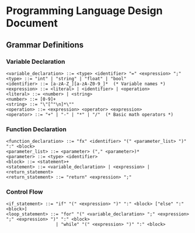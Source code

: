 
# **Programming Language Design Document**

## **Grammar Definitions**

### **Variable Declaration**
```bnf
<variable_declaration> ::= <type> <identifier> "=" <expression> ";"
<type> ::= "int" | "string" | "float" | "bool"
<identifier> ::= [a-zA-Z_][a-zA-Z0-9_]*  (* Variable names *)
<expression> ::= <literal> | <identifier> | <operation>
<literal> ::= <number> | <string>
<number> ::= [0-9]+
<string> ::= "\"[^"\n]*\""
<operation> ::= <expression> <operator> <expression>
<operator> ::= "+" | "-" | "*" | "/"  (* Basic math operators *)
```

### **Function Declaration**
```bnf
<function_declaration> ::= "fx" <identifier> "(" <parameter_list> ")" ":" <block>
<parameter_list> ::= <parameter> ("," <parameter>)*
<parameter> ::= <type> <identifier>
<block> ::= <statement>+
<statement> ::= <variable_declaration> | <expression> | <return_statement>
<return_statement> ::= "return" <expression> ";"
```

### **Control Flow**
```bnf
<if_statement> ::= "if" "(" <expression> ")" ":" <block> ["else" ":" <block>]
<loop_statement> ::= "for" "(" <variable_declaration> ";" <expression> ";" <expression> ")" ":" <block>
                   | "while" "(" <expression> ")" ":" <block>
```
